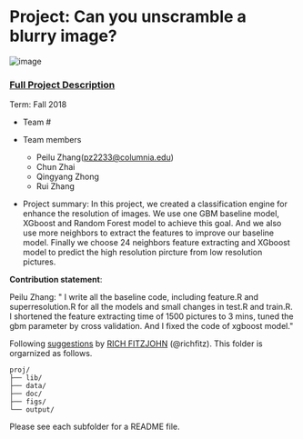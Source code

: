 # Project: Can you unscramble a blurry image? 
![image](figs/example.png)

### [Full Project Description](doc/project3_desc.md)

Term: Fall 2018

+ Team #
+ Team members
	+ Peilu Zhang(pz2233@columnia.edu)
	+ Chun Zhai
	+ Qingyang Zhong
	+ Rui Zhang

+ Project summary: In this project, we created a classification engine for enhance the resolution of images. We use one GBM baseline model, XGboost and Random Forest model to achieve this goal. And we also use more neighbors to extract the features to improve our baseline model. Finally we choose 24 neighbors feature extracting and XGboost model to predict the high resolution pircture from low resolution pictures.

	
**Contribution statement**: 

Peilu Zhang: " I write all the baseline code, including feature.R and superresolution.R for all the models and small changes in test.R and train.R. I shortened the feature extracting time of 1500 pictures to 3 mins, tuned the gbm parameter by cross validation. And I fixed the code of xgboost model."


Following [suggestions](http://nicercode.github.io/blog/2013-04-05-projects/) by [RICH FITZJOHN](http://nicercode.github.io/about/#Team) (@richfitz). This folder is orgarnized as follows.

```
proj/
├── lib/
├── data/
├── doc/
├── figs/
└── output/
```

Please see each subfolder for a README file.
